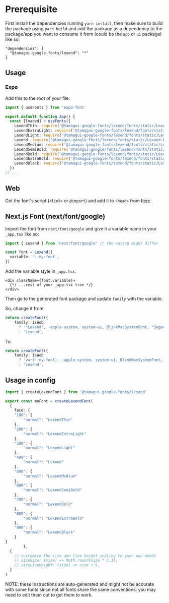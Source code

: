 # Prerequisite
First install the dependencies running `yarn install`, then make sure to build the package using `yarn build` and add the package as a dependency to the package/app you want to consume it from (could be the `app` or `ui` package) like so:
```
"dependencies": {
  "@tamagui-google-fonts/lexend": "*"
}
```
## Usage
### Expo
  
Add this to the root of your file:
    
```ts
import { useFonts } from 'expo-font'

export default function App() {
  const [loaded] = useFonts({
    LexendThin: require('@tamagui-google-fonts/lexend/fonts/static/Lexend-Thin.ttf'),
    LexendExtraLight: require('@tamagui-google-fonts/lexend/fonts/static/Lexend-ExtraLight.ttf'),
    LexendLight: require('@tamagui-google-fonts/lexend/fonts/static/Lexend-Light.ttf'),
    Lexend: require('@tamagui-google-fonts/lexend/fonts/static/Lexend-Regular.ttf'),
    LexendMedium: require('@tamagui-google-fonts/lexend/fonts/static/Lexend-Medium.ttf'),
    LexendSemiBold: require('@tamagui-google-fonts/lexend/fonts/static/Lexend-SemiBold.ttf'),
    LexendBold: require('@tamagui-google-fonts/lexend/fonts/static/Lexend-Bold.ttf'),
    LexendExtraBold: require('@tamagui-google-fonts/lexend/fonts/static/Lexend-ExtraBold.ttf'),
    LexendBlack: require('@tamagui-google-fonts/lexend/fonts/static/Lexend-Black.ttf'),
  })
// ...
```

## Web

Get the font's script (`<link>` or `@import`) and add it to `<head>` from [here](https://fonts.google.com/specimen/Lexend)


## Next.js Font (next/font/google)

Import the font from `next/font/google` and give it a variable name in your `_app.tsx` like so:

```ts
import { Lexend } from 'next/font/google' // the casing might differ

const font = Lexend({
  variable: '--my-font',
})
```

Add the variable style in `_app.tsx`:

```tsx
<div className={font.variable}>
  {*/ ...rest of your _app.tsx tree */}
</div>
```

Then go to the generated font package and update `family` with the variable.

So, change it from:
```ts
return createFont({
    family: isWeb
      ? '"Lexend", -apple-system, system-ui, BlinkMacSystemFont, "Segoe UI", Roboto, Helvetica, Arial, sans-serif'
      : 'Lexend',
```

To:
```ts
return createFont({
    family: isWeb
      ? 'var(--my-font), -apple-system, system-ui, BlinkMacSystemFont, "Segoe UI", Roboto, Helvetica, Arial, sans-serif'
      : 'Lexend',
```


## Usage in config

```ts
import { createLexendFont } from '@tamagui-google-fonts/lexend' 

export const myFont = createLexendFont(
  {
    face: {
    "100": {
        "normal": "LexendThin"
    },
    "200": {
        "normal": "LexendExtraLight"
    },
    "300": {
        "normal": "LexendLight"
    },
    "400": {
        "normal": "Lexend"
    },
    "500": {
        "normal": "LexendMedium"
    },
    "600": {
        "normal": "LexendSemiBold"
    },
    "700": {
        "normal": "LexendBold"
    },
    "800": {
        "normal": "LexendExtraBold"
    },
    "900": {
        "normal": "LexendBlack"
    }
}
        },
  {
    // customize the size and line height scaling to your own needs
    // sizeSize: (size) => Math.round(size * 1.1),
    // sizeLineHeight: (size) => size + 5,
  }
)
```

NOTE: these instructions are auto-generated and might not be accurate with some fonts since not all fonts share the same conventions. you may need to edit them out to get them to work.
